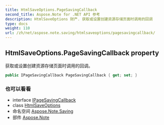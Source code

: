 ```yaml
---
title: HtmlSaveOptions.PageSavingCallback
second_title: Aspose.Note for .NET API 参考
description: HtmlSaveOptions 财产. 获取或设置创建资源存储页面时调用的回调
type: docs
weight: 110
url: /zh/net/aspose.note.saving/htmlsaveoptions/pagesavingcallback/
---
```

## HtmlSaveOptions.PageSavingCallback property

获取或设置创建资源存储页面时调用的回调。

```csharp
public IPageSavingCallback PageSavingCallback { get; set; }
```

### 也可以看看

* interface [IPageSavingCallback](../../../aspose.note.saving.html/ipagesavingcallback/)
* class [HtmlSaveOptions](../)
* 命名空间 [Aspose.Note.Saving](../../htmlsaveoptions/)
* 部件 [Aspose.Note](../../../)


